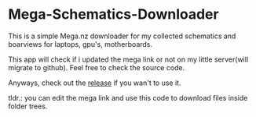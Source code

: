 # Mega-Schematics-Downloader
This is a simple Mega.nz downloader for my collected schematics and boarviews for laptops, gpu's, motherboards.

This app will check if i updated the mega link or not on my little server(will migrate to github). Feel free to check the source code.

Anyways, check out the [release](https://github.com/KiKiHUN1/Mega-Schematics-Downloader/releases/tag/Working) if you wan't to use it.


tldr.: you can edit the mega link and use this code to download files inside folder trees.
